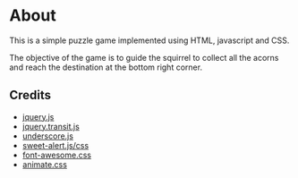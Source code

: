 # About
This is a simple puzzle game implemented using HTML, javascript and CSS.

The objective of the game is to guide the squirrel to collect all the acorns and reach the destination at the bottom right corner.

## Credits
- [jquery.js](https://github.com/jquery/jquery)
- [jquery.transit.js](https://github.com/rstacruz/jquery.transit)
- [underscore.js](https://github.com/jashkenas/underscore/)
- [sweet-alert.js/css](https://github.com/t4t5/sweetalert)
- [font-awesome.css](https://github.com/FortAwesome/Font-Awesome)
- [animate.css](https://github.com/daneden/animate.css)

